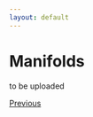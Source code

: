 ```yaml
---
layout: default
---
```


# Manifolds

to be uploaded

<div class="pagination">
  <a href="{{ 'Phys/MP/MP_content.html' | relative_url }}" class="prev-button">Previous</a>
</div>